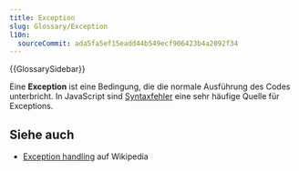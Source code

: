 ```yaml
---
title: Exception
slug: Glossary/Exception
l10n:
  sourceCommit: ada5fa5ef15eadd44b549ecf906423b4a2092f34
---
```


{{GlossarySidebar}}

Eine **Exception** ist eine Bedingung, die die normale Ausführung des Codes unterbricht. In JavaScript sind [Syntaxfehler](/de/docs/Glossary/syntax_error) eine sehr häufige Quelle für Exceptions.

## Siehe auch

- [Exception handling](https://en.wikipedia.org/wiki/Exception_handling) auf Wikipedia
